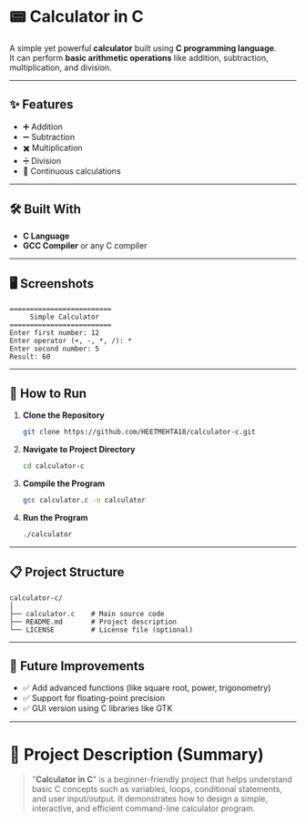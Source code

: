 # 📟 Calculator in C

A simple yet powerful **calculator** built using **C programming language**.  
It can perform **basic arithmetic operations** like addition, subtraction, multiplication, and division.

---

## ✨ Features

- ➕ Addition
- ➖ Subtraction
- ✖️ Multiplication
- ➗ Division
- 🔄 Continuous calculations
---

## 🛠️ Built With

- **C Language**
- **GCC Compiler** or any C compiler

---

## 🖥️ Screenshots

```
=========================
     Simple Calculator
=========================
Enter first number: 12
Enter operator (+, -, *, /): *
Enter second number: 5
Result: 60
```

---

## 📂 How to Run

1. **Clone the Repository**  
   ```bash
   git clone https://github.com/HEETMEHTA18/calculator-c.git
   ```

2. **Navigate to Project Directory**  
   ```bash
   cd calculator-c
   ```

3. **Compile the Program**  
   ```bash
   gcc calculator.c -o calculator
   ```

4. **Run the Program**  
   ```bash
   ./calculator
   ```

---

## 📋 Project Structure

```
calculator-c/
│
├── calculator.c    # Main source code
├── README.md       # Project description
└── LICENSE         # License file (optional)
```

---

## 🚀 Future Improvements

- ✅ Add advanced functions (like square root, power, trigonometry)
- ✅ Support for floating-point precision
- ✅ GUI version using C libraries like GTK

---

# 🎯 Project Description (Summary)

> "**Calculator in C**" is a beginner-friendly project that helps understand basic C concepts such as variables, loops, conditional statements, and user input/output. It demonstrates how to design a simple, interactive, and efficient command-line calculator program.
